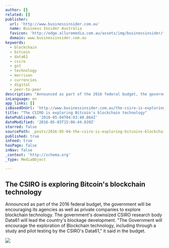```yaml
---
author: []
related: []
publisher:
  url: 'http://www.businessinsider.com.au'
  name: Business Insider Australia
  favicon: 'http://edge.alluremedia.com.au/assets/img/businessinsider/favicon.ico'
  domain: www.businessinsider.com.au
keywords:
  - blockchain
  - bitcoin
  - data61
  - csiro
  - gst
  - technology
  - morrison
  - currencies
  - digital
  - peer-to-peer
description: "Announced as part of the 2016 federal budget, the government will be encouraging its agencies as well as private companies to explore blockchain technology. The government's downsized CSIRO research body Data61 will lead the country's blockage development. \"The Government will encourage the exploration of Blockchain technology, including through a study and pilot testing by the CSIRO's Data61,\" it said in the budget."
inLanguage: en
app_links: []
isBasedOnUrl: 'http://www.businessinsider.com.au/the-csiro-is-exploring-bitcoins-blockchain-technology-2016-5'
title: "The CSIRO is exploring Bitcoin's blockchain technology"
datePublished: '2016-05-04T04:03:40.864Z'
dateModified: '2016-05-03T15:06:44.839Z'
starred: false
sourcePath: _posts/2016-05-04-the-csiro-is-exploring-bitcoins-blockchain-technology.md
published: true
inFeed: true
hasPage: false
inNav: false
_context: 'http://schema.org'
_type: MediaObject

---
```

<article style=""><h1>The CSIRO is exploring Bitcoin's blockchain technology</h1><p>Announced as part of the 2016 federal budget, the government will be encouraging its agencies as well as private companies to explore blockchain technology. The government's downsized CSIRO research body Data61 will lead the country's blockage development. "The Government will encourage the exploration of Blockchain technology, including through a study and pilot testing by the CSIRO's Data61," it said in the budget.</p><img src="http://edge.alluremedia.com.au/uploads/businessinsider/2015/07/GettyImages-167577302-410x231.jpg" /></article>